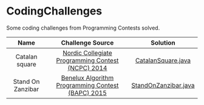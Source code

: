 # CodingChallenges

Some coding challenges from Programming Contests solved.

|Name|Challenge Source|Solution|
|:-----------------------:|:-----------------------------------------------------------------------:|:-----------------------------------------------------------------------------------------------------------------------------------------------------------------------------------------------------------------------------------------------------------------------:|
|Catalan square| [Nordic Collegiate Programming Contest (NCPC) 2014](https://open.kattis.com/problems/catalansquare)| [CatalanSquare.java](https://github.com/borjavelez/CodingChallenges/blob/master/src/CatalanSquare/CatalanSquare.java)|
|Stand On Zanzibar| [Benelux Algorithm Programming Contest (BAPC) 2015](https://open.kattis.com/problems/zanzibar) | [StandOnZanzibar.java](https://github.com/borjavelez/CodingChallenges/blob/master/src/StandOnZanzibar/StandOnZanzibar.java)|
